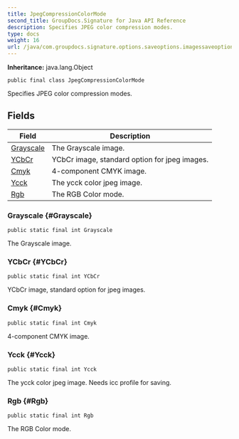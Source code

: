 ```yaml
---
title: JpegCompressionColorMode
second_title: GroupDocs.Signature for Java API Reference
description: Specifies JPEG color compression modes.
type: docs
weight: 16
url: /java/com.groupdocs.signature.options.saveoptions.imagessaveoptions/jpegcompressioncolormode/
---
```

**Inheritance:**
java.lang.Object
```
public final class JpegCompressionColorMode
```

Specifies JPEG color compression modes.
## Fields

| Field | Description |
| --- | --- |
| [Grayscale](#Grayscale) | The Grayscale image. |
| [YCbCr](#YCbCr) | YCbCr image, standard option for jpeg images. |
| [Cmyk](#Cmyk) | 4-component CMYK image. |
| [Ycck](#Ycck) | The ycck color jpeg image. |
| [Rgb](#Rgb) | The RGB Color mode. |
### Grayscale {#Grayscale}
```
public static final int Grayscale
```


The Grayscale image.

### YCbCr {#YCbCr}
```
public static final int YCbCr
```


YCbCr image, standard option for jpeg images.

### Cmyk {#Cmyk}
```
public static final int Cmyk
```


4-component CMYK image.

### Ycck {#Ycck}
```
public static final int Ycck
```


The ycck color jpeg image. Needs icc profile for saving.

### Rgb {#Rgb}
```
public static final int Rgb
```


The RGB Color mode.

